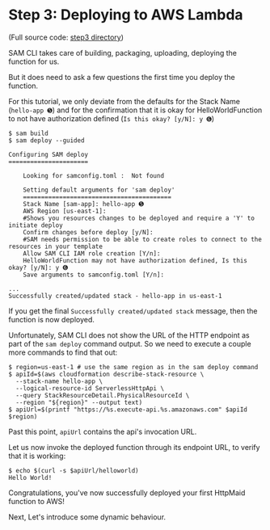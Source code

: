 # Step 3: Deploying to AWS Lambda

(Full source code: [step3 directory](step3))

SAM CLI takes care of building, packaging, uploading, deploying the function for us.

But it does need to ask a few questions the first time you deploy the function.

For this tutorial, we only deviate from the defaults for the Stack Name (`hello-app ➎`) and for the confirmation that it is okay for HelloWorldFunction to not have authorization defined (`Is this okay? [y/N]: y ➏`)

```shell
$ sam build
$ sam deploy --guided

Configuring SAM deploy
======================

	Looking for samconfig.toml :  Not found

	Setting default arguments for 'sam deploy'
	=========================================
	Stack Name [sam-app]: hello-app ➎
	AWS Region [us-east-1]:
	#Shows you resources changes to be deployed and require a 'Y' to initiate deploy
	Confirm changes before deploy [y/N]:
	#SAM needs permission to be able to create roles to connect to the resources in your template
	Allow SAM CLI IAM role creation [Y/n]:
	HelloWorldFunction may not have authorization defined, Is this okay? [y/N]: y ➏
	Save arguments to samconfig.toml [Y/n]:

...
Successfully created/updated stack - hello-app in us-east-1

```

If you get the final `Successfully created/updated stack` message, then the function is now deployed.

Unfortunately, SAM CLI does not show the URL of the HTTP endpoint as part of the `sam deploy` command output. So we need to execute a couple more commands to find that out:

```shell
$ region=us-east-1 # use the same region as in the sam deploy command
$ apiId=$(aws cloudformation describe-stack-resource \
  --stack-name hello-app \
  --logical-resource-id ServerlessHttpApi \
  --query StackResourceDetail.PhysicalResourceId \
  --region "${region}" --output text)
$ apiUrl=$(printf "https://%s.execute-api.%s.amazonaws.com" $apiId $region)
```

Past this point, `apiUrl` contains the api's invocation URL.

Let us now invoke the deployed function through its endpoint URL, to verify that it is working:

```shell
$ echo $(curl -s $apiUrl/helloworld)
Hello World!
```

Congratulations, you've now successfully deployed your first HttpMaid function to AWS!

Next, Let's introduce some dynamic behaviour.
